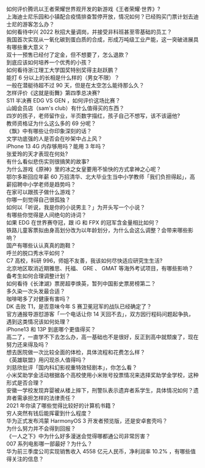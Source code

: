 如何评价腾讯以王者荣耀世界观开发的新游戏《王者荣耀·世界》?  
上海迪士尼乐园和小镇配合疫情排查暂停开放，情况如何？已经购买门票计划去迪士尼的游客怎么办？  
如何看待中兴 2022 秋招大量调岗，并接受非科班甚至零基础的员工？  
我国首次实现从一氧化碳到蛋白质的合成，形成万吨级工业产能，这一突破进展具有哪些重大意义？  
双十一预售已经付了定金，但不想要了，怎么退款？  
到底应该如何培养一个优秀的小孩？  
如何看待浙江理工大学国奖特别奖得主赵跃鹏？  
能打 6 分以上的长相是什么样的（男女不限）？  
一般在潜艇待超不过 90 天，但是在太空怎么能待那么久？  
怎样评价《这就是街舞》第四季总决赛?  
S11 半决赛 EDG VS GEN ，如何评价这场比赛？  
山姆会员店（sam's club）有什么值得买的东西？  
四岁的孩子，老师留作业，半页数字描红，孩子自己不想写，该不该逼他?  
教师资格证为什么这么多的 69 分呢？  
《飘》中有哪些让你印象深刻的话？  
文学功底强的人是否会在吵架中占上风？  
iPhone 13 4G 内存够用吗？能用 3 年吗？  
张爱玲的天才表现在何处?  
有什么看似悲伤实则很搞笑的故事?  
为什么游戏《原神》里的冰之女皇要用不愉快的方式拿神之心呢？  
鄂尔多斯回应年薪 60 万招清华、北大毕业生当中小学教师「我们负担得起」，高薪招聘中小学老师是趋势吗？  
在家可以跟孩子做什么游戏？  
你哪一刻觉得自己很孤独？  
如何以「听说，我是你的小说男主？」为开头写一个小说？  
有哪些你觉得是人间绝句的诗词？  
如果 EDG 在世界赛夺冠，跟 iG 和 FPX 的冠军含金量相比如何？  
铁路儿童客票拟由身高划分改为以年龄划分，为什么会这么调整？会带来哪些影响？  
国产有哪些认认真真的跑鞋？  
呼兰的脱口秀水平如何？  
C7 高校，科研 996，师姐不友善，我该如何尽快适应研究生生活?  
北京地区取消近期雅思、托福、 GRE 、 GMAT 等海外考试项目，有哪些影响？备考生如何合理调整计划？  
如何看待《长津湖》票房超李焕英，暂列中国影史票房榜第二？  
多久染一次头发最合适？  
咖啡喝多了对健康有害吗？  
DK 击败 T1，是否意味今年 S 赛卫冕冠军的战队已经确定了？  
官方通报导游怼游客「一个电话让你 14 天回不去」，双方因行程码问题起争执，遇到这类情况该如何处理？  
iPhone13 和 13P 到底哪个更值得买？  
高二了，一直学不下去怎么办，高一基础也不是很好，反正到高中就颓废了，现在努力还来得及吗？  
想去医院做一次比较全面的体检，具体流程和花费怎么样？  
《英雄联盟》用闪现杀人值得吗？  
刘慈欣批评「国内科幻影视重特效轻剧本」，你怎么看？  
小米奖助学金活动根据各个高校使用小米账号投票情况来选择奖助学金学校，这种形式是否合理？  
安徽一学校发现弃婴被从楼上摔下，刑警队表示遗弃者系学生，具体情况如何？遗弃者需承担怎样的法律责任？  
2021 年你读了哪些觉得比较好的计算机书籍？  
穷人突然有钱后能挥霍到什么程度？  
华为正式发布鸿蒙 HarmonyOS 3 开发者预览版，还是安卓套壳吗？  
为什么努力并不会得到回报？  
《一人之下》中为什么好多漫迷会觉得哪都通公司非常厉害？  
007 系列电影哪一部最好？为什么？  
华为前三季度公司实现销售收入 4558 亿元人民币，净利润率 10.2% ，有哪些值得关注的信息？  
